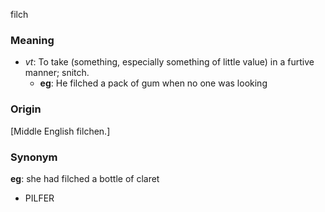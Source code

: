 filch
### Meaning
+ _vt_: To take (something, especially something of little value) in a furtive manner; snitch.
    + __eg__: He filched a pack of gum when no one was looking

### Origin

[Middle English filchen.]

### Synonym

__eg__: she had filched a bottle of claret

+ PILFER


